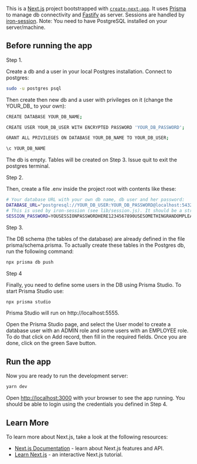 This is a [Next.js](https://nextjs.org/) project bootstrapped with [`create-next-app`](https://github.com/vercel/next.js/tree/canary/packages/create-next-app).
It uses [Prisma](https://www.npmjs.com/package/prisma) to manage db connectivity and [Fastify](https://www.npmjs.com/package/fastify) as server. 
Sessions are handled by [iron-session](https://www.npmjs.com/package/iron-session?activeTab=readme). 
Note: You need to have PostgreSQL installed on your server/machine.


## Before running the app

Step 1. 

Create a db and a user in your local Postgres installation. Connect to postgres:

```bash
sudo -u postgres psql
```

Then create then new db and a user with privileges on it (change the YOUR_DB_ to your own):

```bash
CREATE DATABASE YOUR_DB_NAME;

CREATE USER YOUR_DB_USER WITH ENCRYPTED PASSWORD 'YOUR_DB_PASSWORD';

GRANT ALL PRIVILEGES ON DATABASE YOUR_DB_NAME TO YOUR_DB_USER;

\c YOUR_DB_NAME

```

The db is empty. Tables will be created on Step 3. Issue quit to exit the postgres terminal.


Step 2. 

Then, create a file .env inside the project root with contents like these:

```bash
# Your database URL with your own db name, db user and her password:
DATABASE_URL="postgresql://YOUR_DB_USER:YOUR_DB_PASSWORD@localhost:5432/YOUR_DB_NAME?schema=public"
# This is used by iron-session (see lib/session.js). It should be a string of at least 32 characters.
SESSION_PASSWORD=YOUSESSIONPASSWORDHERE1234567890USESOMETHINGRANDOMPLEASE
```

Step 3. 

The DB schema (the tables of the database) are already defined in the file prisma/schema.prisma. 
To actually create these tables in the Postgres db, run the following command:

```bash
npx prisma db push
```

Step 4

Finally, you need to define some users in the DB using Prisma Studio. To start Prisma Studio use:

```bash 
npx prisma studio 
```

Prisma Studio will run on http://localhost:5555. 

Open the Prisma Studio page, and select the User model to create a database user with an ADMIN role and some users with an EMPLOYEE role. 
To do that click on Add record, then fill in the required fields. Once you are done, click on the green Save button. 


## Run the app

Now you are ready to run the development server:

```bash
yarn dev
```

Open [http://localhost:3000](http://localhost:3000) with your browser to see the app running. You should be able to login using the credentials you defined in Step 4.


## Learn More

To learn more about Next.js, take a look at the following resources:

- [Next.js Documentation](https://nextjs.org/docs) - learn about Next.js features and API.
- [Learn Next.js](https://nextjs.org/learn) - an interactive Next.js tutorial.


